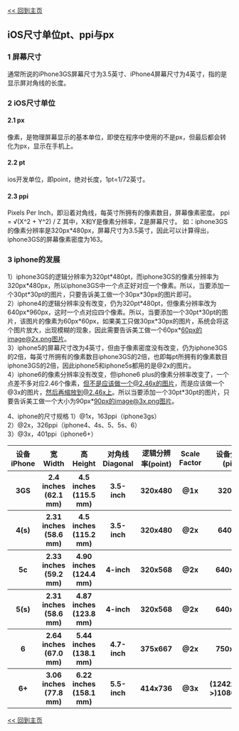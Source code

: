 [<< 回到主页](http://suzy1993.github.io/misszy/)

## iOS尺寸单位pt、ppi与px

### 1 屏幕尺寸
通常所说的iPhone3GS屏幕尺寸为3.5英寸、iPhone4屏幕尺寸为4英寸，指的是显示屏对角线的长度。

### 2 iOS尺寸单位
#### 2.1 px
像素，是物理屏幕显示的基本单位，即使在程序中使用的不是px，但最后都会转化为px，显示在手机上。
#### 2.2 pt
ios开发单位，即point，绝对长度，1pt=1/72英寸。
#### 2.3 ppi
Pixels Per Inch，即沿着对角线，每英寸所拥有的像素数目，屏幕像素密度。
ppi = √(X^2 + Y^2) / Z
其中，X和Y是像素分辨率，Z是屏幕尺寸。
如：iphone3GS的像素分辨率是320px\*480px，屏幕尺寸为3.5英寸，因此可以计算得出，iphone3GS的屏幕像素密度为163。

### 3 iphone的发展
1）iphone3GS的逻辑分辨率为320pt\*480pt，而iphone3GS的像素分辨率为320px\*480px，所以iphone3GS中一个点正好对应一个像素。所以，当要添加一个30pt\*30pt的图片，只要告诉美工做一个30px\*30px的图片即可。  
2）iphone4的逻辑分辨率没有改变，仍为320pt\*480pt，但像素分辨率改为640px\*960px，这时一个点对应四个像素。所以，当要添加一个30pt\*30pt的图片，该图片的像素为60px\*60px，如果美工只做30px\*30px的图片，系统会将这个图片放大，出现模糊的现象，因此需要告诉美工做一个60px\*60px的image@2x.png图片。  
3）iphone5的屏幕尺寸改为4英寸，但由于像素密度没有改变，仍为iphone3GS的2倍，每英寸所拥有的像素数目iphone3GS的2倍，也即每pt所拥有的像素数目iphone3GS的2倍，因此iphone5和iphone5s都用的是@2x的图片。  
4）iphone6的像素分辨率没有改变，但iphone6 plus的像素分辨率改变了，一个点差不多对应2.46个像素，但不是应该做一个@2.46x的图片，而是应该做一个@3x的图片，然后再缩放到@2.46x上。所以当要添加一个30pt\*30pt的图片，只要告诉美工做一个大小为90px\*90px的image@3x.png图片。

4、iphone的尺寸规格
1）@1x，163ppi（iphone3gs）  
2）@2x，326ppi（iphone4、4s、5、5s、6）  
3）@3x，401ppi（iphone6+）  
<table>
  <tr><th>设备iPhone</th><th>宽Width</th><th>高Height</th><th>对角线Diagonal</th><th>逻辑分辨率(point)</th><th>Scale Factor</th><th>设备分辨率(pixel)</th><th>PPI</th></tr>
  <tr><th>3GS</th><th>2.4 inches (62.1 mm)</th><th>4.5 inches (115.5 mm)</th><th>3.5-inch</th><th>320x480</th><th>@1x</th><th>320x480</th><th>163</th></tr>
  <tr><th>4(s)</th><th>2.31 inches (58.6 mm)</th><th>4.5 inches (115.2 mm)</th><th>3.5-inch</th><th>320x480</th><th>@2x</th><th>640x960</th><th>326</th></tr>
  <tr><th>5c</th><th>2.33 inches (59.2 mm)</th><th>4.90 inches (124.4 mm)</th><th>4-inch</th><th>320x568</th><th>@2x</th><th>640x1136</th><th>326</th></tr>
  <tr><th>5(s)</th><th>2.31 inches (58.6 mm)</th><th>4.87 inches (123.8 mm)</th><th>4-inch</th><th>320x568</th><th>@2x</th><th>640x1136</th><th>326</th></tr>
  <tr><th>6</th><th>2.64 inches (67.0 mm)</th><th>5.44 inches (138.1 mm)</th><th>4.7-inch</th><th>375x667</th><th>@2x</th><th>750x1334</th><th>326</th></tr>
  <tr><th>6+</th><th>3.06 inches (77.8 mm)</th><th>6.22 inches (158.1 mm)</th><th>5.5-inch</th><th>414x736</th><th>@3x</th><th>(1242x2208->)1080x1920</th><th>401</th></tr>
</table>

[<< 回到主页](http://suzy1993.github.io/misszy/)
